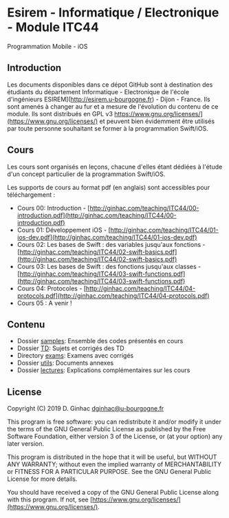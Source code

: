 # Esirem - Informatique / Electronique - Module ITC44
Programmation Mobile - iOS

## Introduction

Les documents disponibles dans ce dépot GitHub sont à destination des étudiants du département Informatique - Electronique de l'école d'ingénieurs ESIREM](http://esirem.u-bourgogne.fr) - Dijon - France.
Ils sont amenés à changer au fur et a mesure de l'évolution du contenu de ce module. 
Ils sont distribués en GPL v3 https://www.gnu.org/licenses/](https://www.gnu.org/licenses/) et peuvent bien évidemment être utilisés par toute personne souhaitant se former à la programmation Swift/iOS. 

## Cours
Les cours sont organisés en leçons, chacune d'elles étant dédiées à l'étude d'un concept particulier de la programmation Swift/iOS.

Les supports de cours au format pdf (en anglais) sont accessibles pour téléchargement :

* Cours 00: Introduction - [http://ginhac.com/teaching/ITC44/00-introduction.pdf](http://ginhac.com/teaching/ITC44/00-introduction.pdf)
* Cours 01: Développement iOS - [http://ginhac.com/teaching/ITC44/01-ios-dev.pdf](http://ginhac.com/teaching/ITC44/01-ios-dev.pdf)
* Cours 02: Les bases de Swift : des variables jusqu'aux fonctions - [http://ginhac.com/teaching/ITC44/02-swift-basics.pdf](http://ginhac.com/teaching/ITC44/02-swift-basics.pdf)
* Cours 03: Les bases de Swift : des fonctions jusqu'aux classes - [http://ginhac.com/teaching/ITC44/03-swift-functions.pdf](http://ginhac.com/teaching/ITC44/03-swift-functions.pdf)
* Cours 04: Protocoles - [http://ginhac.com/teaching/ITC44/04-protocols.pdf](http://ginhac.com/teaching/ITC44/04-protocols.pdf)
* Cours 05 : A venir !

## Contenu
* Dossier [samples](samples): Ensemble des codes présentés en cours
* Dossier [TD](TD): Sujets et corrigés des TD
* Directory [exams](exams): Examens avec corrigés
* Dossier [utils](utils): Documents annexes
* Dossier [lectures](lectures): Explications complémentaires sur les cours

## License

Copyright (C) 2019  D. Ginhac [dginhac@u-bourgogne.fr](mailto:dginhac@u-bourgogne.fr)

This program is free software: you can redistribute it and/or modify
it under the terms of the GNU General Public License as published by
the Free Software Foundation, either version 3 of the License, or
(at your option) any later version.

This program is distributed in the hope that it will be useful,
but WITHOUT ANY WARRANTY; without even the implied warranty of
MERCHANTABILITY or FITNESS FOR A PARTICULAR PURPOSE.  See the
GNU General Public License for more details.

You should have received a copy of the GNU General Public License
along with this program.  If not, see [https://www.gnu.org/licenses/](https://www.gnu.org/licenses/).


